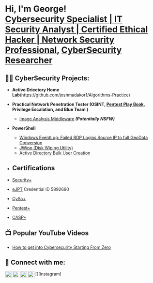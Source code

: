 <h1>Hi, I'm George! <br/> <a href="https://www.linkedin.com/in/georgeofosu/">Cybersecurity Specialist | IT Security Analyst | Certified Ethical Hacker | Network Security Professional</a>, <a href="https://www.linkedin.com/in/georgeofosu/">CyberSecurity Researcher</a></h1>

<h2>👨‍💻 CyberSecurity Projects:</h2>

- <b>Active Driectory Home Lab</b>(https://github.com/joshmadakor1/Algorithms-Practice)
- <b>Practical Network Penetration Tester (OSINT, [Pentest Play Book](https://academy.tcm-sec.com/courses/1368686/certificate), Privilege Escalation, and Blue Team )</b>
  - [Image Analysis Middleware](https://github.com/joshmadakor1/4chan-Image-Analysis-Middleware-C964) <b><i>(Potentially NSFW)</b></i>
- <b>PowerShell</b>
  - [Windows EventLog: Failed RDP Logins Source IP to full GeoData Conversion](https://github.com/joshmadakor1/Sentinel-Lab)
  - [JWipe (Disk Wiping Utility)](https://github.com/joshmadakor1/Jwipe.PowerShell)
  - [Active Directory Bulk User Creation](https://github.com/joshmadakor1/AD_PS)
  
- <h2> Certifications </h2>
- [Security+](https://www.credly.com/badges/5e8c888a-3357-45df-80e0-e38619a4d3e0?source=linked_in_profile)
- [eJPT](https://elearnsecurity.com/verify-certificate/)   Credential ID 5892690
- [CySa+](https://www.credly.com/badges/b019695c-75b4-4e84-b3a6-1f50f1a5265e)
- [Pentest+](https://www.credly.com/badges/5e8c888a-3357-45df-80e0-e38619a4d3e0?source=linked_in_profile)
- [CASP+](https://www.credly.com/badges/ef81530f-51ce-4da7-833a-4d3308664bc0/public_url)

<h2>📺 Popular YouTube Videos</h2>

- [How to get into Cybersecurity Starting From Zero](https://www.youtube.com/)


<h2> 🤳 Connect with me:</h2>

[<img align="left" alt="JoshMadakor | YouTube" width="22px" src="https://cdn.jsdelivr.net/npm/simple-icons@v3/icons/youtube.svg" />][youtube]
[<img align="left" alt="JoshMadakor | Twitter" width="22px" src="https://cdn.jsdelivr.net/npm/simple-icons@v3/icons/twitter.svg" />][twitter]
[<img align="left" alt="JoshMadakor | LinkedIn" width="22px" src="https://cdn.jsdelivr.net/npm/simple-icons@v3/icons/linkedin.svg" />][linkedin]
[<img align="left" alt="JoshMadakor | Instagram" width="22px" src="https://cdn.jsdelivr.net/npm/simple-icons@v3/icons/instagram.svg" />][instagram]

[twitter]: https://twitter.com/GeorgeO89203673
[youtube]: 
[instagram]: 
[linkedin]: https://www.linkedin.com/in/georgeofosu/

<!--
**joshmadakor1/joshmadakor1** is a ✨ _special_ ✨ repository because its `README.md` (this file) appears on your GitHub profile.

Here are some ideas to get you started:

- 🔭 I’m currently working on ...
- 🌱 I’m currently learning ...
- 👯 I’m looking to collaborate on ...
- 🤔 I’m looking for help with ...
- 💬 Ask me about ...
- 📫 How to reach me: ...
- 😄 Pronouns: ...
- ⚡ Fun fact: ...
-->
